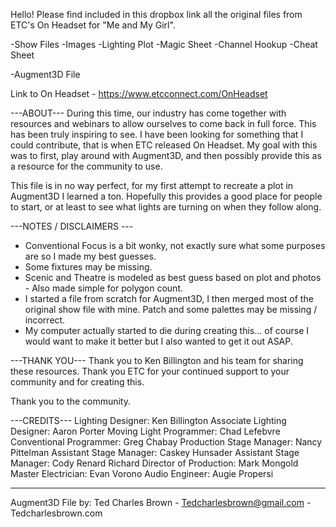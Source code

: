 Hello! Please find included in this dropbox link all the original files from ETC's On Headset for "Me and My Girl".

-Show Files
-Images
-Lighting Plot
-Magic Sheet
-Channel Hookup
-Cheat Sheet

-Augment3D File

Link to On Headset - https://www.etcconnect.com/OnHeadset

---ABOUT---
During this time, our industry has come together with resources and webinars to allow ourselves to come back in full force.
This has been truly inspiring to see. I have been looking for something that I could contribute, that is when ETC released On Headset.
My goal with this was to first, play around with Augment3D, and then possibly provide this as a resource for the community to use.

This file is in no way perfect, for my first attempt to recreate a plot in Augment3D I learned a ton.
Hopefully this provides a good place for people to start, or at least to see what lights are turning on when they follow along.

---NOTES / DISCLAIMERS ---
- Conventional Focus is a bit wonky, not exactly sure what some purposes are so I made my best guesses.
- Some fixtures may be missing.
- Scenic and Theatre is modeled as best guess based on plot and photos - Also made simple for polygon count.
- I started a file from scratch for Augment3D, I then merged most of the original show file with mine. Patch and some palettes may be missing / incorrect.
- My computer actually started to die during creating this... of course I would want to make it better but I also wanted to get it out ASAP.

---THANK YOU---
Thank you to Ken Billington and his team for sharing these resources.
Thank you ETC for your continued support to your community and for creating this.

Thank you to the community.

---CREDITS---
Lighting Designer: Ken Billington
Associate Lighting Designer: Aaron Porter
Moving Light Programmer: Chad Lefebvre
Conventional Programmer: Greg Chabay
Production Stage Manager: Nancy Pittelman
Assistant Stage Manager: Caskey Hunsader
Assistant Stage Manager: Cody Renard Richard
Director of Production: Mark Mongold
Master Electrician: Evan Vorono
Audio Engineer: Augie Propersi

---
Augment3D File by: Ted Charles Brown - Tedcharlesbrown@gmail.com - Tedcharlesbrown.com
